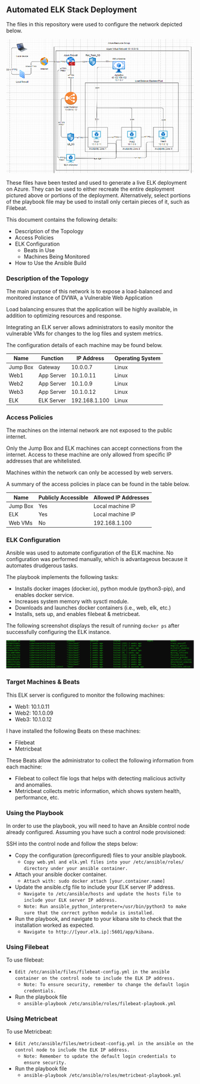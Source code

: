 ## Automated ELK Stack Deployment

The files in this repository were used to configure the network depicted below.

![Diagram](https://github.com/aele1401/Cloud-Security/blob/main/ELK/Diagrams/ELK_NET_Diagram.PNG)

These files have been tested and used to generate a live ELK deployment on Azure. They can be used to either recreate the entire deployment pictured above or portions of the deployment. Alternatively, select portions of the playbook file may be used to install only certain pieces of it, such as Filebeat.

This document contains the following details:
- Description of the Topology
- Access Policies
- ELK Configuration
  - Beats in Use
  - Machines Being Monitored
- How to Use the Ansible Build


### Description of the Topology

The main purpose of this network is to expose a load-balanced and monitored instance of DVWA, a Vulnerable Web Application

Load balancing ensures that the application will be highly available, in addition to optimizing resources and response.

Integrating an ELK server allows administrators to easily monitor the vulnerable VMs for changes to the log files and system metrics.

The configuration details of each machine may be found below.

| Name     | Function     | IP Address     | Operating System |
|----------|--------------|----------------|------------------|
| Jump Box |Gateway       | 10.0.0.7       | Linux            |
| Web1     |App Server    | 10.1.0.11      | Linux            |
| Web2     |App Server    | 10.1.0.9       | Linux            |
| Web3     |App Server    | 10.1.0.12      | Linux            |
| ELK      |ELK Server    | 192.168.1.100  | Linux            |

### Access Policies

The machines on the internal network are not exposed to the public internet. 

Only the Jump Box and ELK machines can accept connections from the internet. Access to these machine are only allowed from specific IP addresses that are whitelisted.

Machines within the network can only be accessed by web servers.

A summary of the access policies in place can be found in the table below.

| Name     | Publicly Accessible | Allowed IP Addresses |
|----------|---------------------|----------------------|
| Jump Box | Yes                 | Local machine IP     |
| ELK      | Yes                 | Local machine IP     |
| Web VMs  | No                  | 192.168.1.100        |

### ELK Configuration

Ansible was used to automate configuration of the ELK machine. No configuration was performed manually, which is advantageous because it automates drudgerous tasks.

The playbook implements the following tasks:
- Installs docker images (docker.io), python module (python3-pip), and enables docker service.
- Increases system memory with sysctl module.
- Downloads and launches docker containers (i.e., web, elk, etc.)
- Installs, sets up, and enables filebeat & metricbeat.

The following screenshot displays the result of running `docker ps` after successfully configuring the ELK instance.

![Docker Diagram](https://github.com/aele1401/Cloud-Security/blob/main/ELK/Diagrams/dockerps.PNG)

### Target Machines & Beats
This ELK server is configured to monitor the following machines:
- Web1: 10.1.0.11
- Web2: 10.1.0.09
- Web3: 10.1.0.12

I have installed the following Beats on these machines:
- Filebeat
- Metricbeat

These Beats allow the administrator to collect the following information from each machine:
- Filebeat to collect file logs that helps with detecting malicious activity and anomalies.
- Metricbeat collects metric information, which shows system health, performance, etc. 

### Using the Playbook
In order to use the playbook, you will need to have an Ansible control node already configured. Assuming you have such a control node provisioned: 

SSH into the control node and follow the steps below:
- Copy the configuration (preconfigured) files to your ansible playbook.
	* `Copy web.yml and elk.yml files into your /etc/ansible/roles/ directory under your ansible container.`
- Attach your ansible docker container.
	* `Attach with: sudo docker attach [your.container.name]`
- Update the ansible.cfg file to include your ELK server IP address.
	* `Navigate to /etc/ansible/hosts and update the hosts file to include your ELK server IP address.`
	* `Note: Run ansible_python_interpreter=/usr/bin/python3 to make sure that the correct python module is installed.` 
- Run the playbook, and navigate to your kibana site to check that the installation worked as expected.
	* `Navigate to http://[your.elk.ip]:5601/app/kibana.`

### Using Filebeat
To use filebeat:
- `Edit /etc/ansible/files/filebeat-config.yml in the ansible container on the control node to include the ELK IP address.`
	* `Note: To ensure security, remember to change the default login credentials.`
- Run the playbook file
	* `ansible-playbook /etc/ansible/roles/filebeat-playbook.yml`

### Using Metricbeat

To use Metricbeat:
- `Edit /etc/ansible/files/metricbeat-config.yml in the ansible on the control node to include the ELK IP address.`
	* `Note: Remember to update the default login credentials to ensure security.`
- Run the playbook file
	* `ansible-playbook /etc/ansible/roles/metricbeat-playbook.yml`
